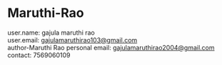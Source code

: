 # Maruthi-Rao
user.name: gajula maruthi rao
<br>
user.email: gajulamaruthirao103@gmail.com
<br>
author-Maruthi Rao
personal email: gajulamaruthirao2004@gmail.com
<br>
contact: 7569060109
